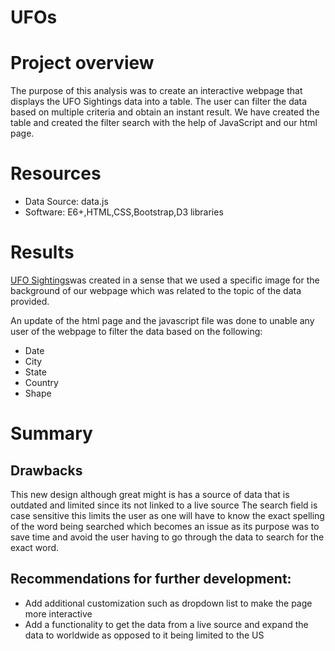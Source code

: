 # UFOs
# Project overview
The purpose of this analysis was to create an interactive webpage that displays the UFO Sightings data into a table. The user can filter the data based on multiple criteria and obtain an instant result.
We have created the table and created the filter search with the help of JavaScript and our html page.

# Resources
- Data Source: data.js
- Software: E6+,HTML,CSS,Bootstrap,D3 libraries

# Results

[UFO Sightings](file:///C:/Users/19055/Desktop/Data_analytics/homework/UFOs/index.html)was created in a sense that we used a specific image for the background of our webpage which was related to the topic of the data provided.

An update of the html page and the javascript file was done to unable any user of the webpage to filter the data based on the following:

- Date
- City
- State
- Country
- Shape
# Summary

## Drawbacks

This new design although great might is has a source of data that is outdated and limited since its not linked to a live source
The search field is case sensitive this limits the user as one will have to know the exact spelling of the word being searched which becomes an issue as its purpose was to save time and avoid the user having to go through the data to search for the exact word.

## Recommendations for further development:

- Add additional customization such as dropdown list to make the page more interactive
- Add a functionality to get the data from a live source and expand the data to worldwide as opposed to it being limited to the US





